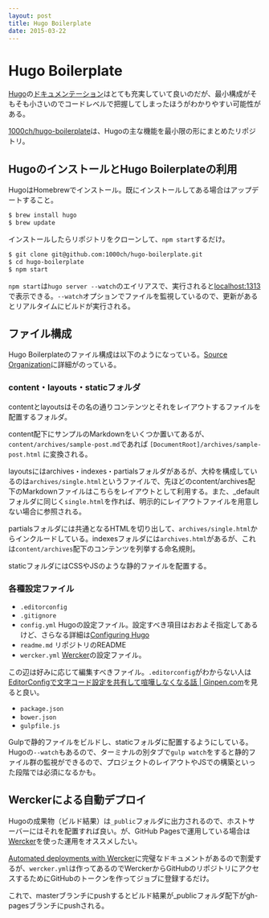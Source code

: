 ```yaml
---
layout: post
title: Hugo Boilerplate
date: 2015-03-22
---
```


# Hugo Boilerplate

[Hugo](http://gohugo.io/)の[ドキュメンテーション](http://gohugo.io/overview/introduction/)はとても充実していて良いのだが、最小構成がそもそも小さいのでコードレベルで把握してしまったほうがわかりやすい可能性がある。

[1000ch/hugo-boilerplate](https://github.com/1000ch/hugo-boilerplate)は、Hugoの主な機能を最小限の形にまとめたリポジトリ。

## HugoのインストールとHugo Boilerplateの利用

HugoはHomebrewでインストール。既にインストールしてある場合はアップデートすること。

```bash
$ brew install hugo
$ brew update
```

インストールしたらリポジトリをクローンして、`npm start`するだけ。

```bash
$ git clone git@github.com:1000ch/hugo-boilerplate.git
$ cd hugo-boilerplate
$ npm start
```

`npm start`は`hugo server --watch`のエイリアスで、実行されると[localhost:1313](http://localhost:1313)で表示できる。`--watch`オプションでファイルを監視しているので、更新があるとリアルタイムにビルドが実行される。

## ファイル構成

Hugo Boilerplateのファイル構成は以下のようになっている。[Source Organization](http://gohugo.io/overview/source-directory/)に詳細がのっている。

### content・layouts・staticフォルダ

contentとlayoutsはその名の通りコンテンツとそれをレイアウトするファイルを配置するフォルダ。

content配下にサンプルのMarkdownをいくつか置いてあるが、`content/archives/sample-post.md`であれば `[DocumentRoot]/archives/sample-post.html` に変換される。

layoutsにはarchives・indexes・partialsフォルダがあるが、大枠を構成しているのは`archives/single.html`というファイルで、先ほどのcontent/archives配下のMarkdownファイルはこちらをレイアウトとして利用する。また、_defaultフォルダに同じく`single.html`を作れば、明示的にレイアウトファイルを用意しない場合に参照される。

partialsフォルダには共通となるHTMLを切り出して、`archives/single.html`からインクルードしている。indexesフォルダには`archives.html`があるが、これは`content/archives`配下のコンテンツを列挙する命名規則。

staticフォルダにはCSSやJSのような静的ファイルを配置する。

### 各種設定ファイル

- `.editorconfig`
- `.gitignore`
- `config.yml` Hugoの設定ファイル。設定すべき項目はおおよそ指定してあるけど、さらなる詳細は[Configuring Hugo](http://gohugo.io/overview/configuration/)
- `readme.md` リポジトリのREADME
- `wercker.yml` [Wercker](http://wercker.com/)の設定ファイル。

この辺は好みに応じて編集すべきファイル。`.editorconfig`がわからない人は[EditorConfigで文字コード設定を共有して喧嘩しなくなる話 | Ginpen.com](http://ginpen.com/2014/12/14/editorconfig/)を見ると良い。

- `package.json`
- `bower.json`
- `gulpfile.js`

Gulpで静的ファイルをビルドし、staticフォルダに配置するようにしている。Hugoの`--watch`もあるので、ターミナルの別タブで`gulp watch`をすると静的ファイル群の監視ができるので、プロジェクトのレイアウトやJSでの構築といった段階では必須になるかも。

## Werckerによる自動デプロイ

Hugoの成果物（ビルド結果）は`_public`フォルダに出力されるので、ホストサーバーにはそれを配置すれば良い。が、GitHub Pagesで運用している場合は[Wercker](http://wercker.com/)を使った運用をオススメしたい。

[Automated deployments with Wercker](http://gohugo.io/tutorials/automated-deployments/)に完璧なドキュメントがあるので割愛するが、`wercker.yml`は作ってあるのでWerckerからGitHubのリポジトリにアクセスするためにGitHubのトークンを作ってジョブに登録するだけ。

これで、masterブランチにpushするとビルド結果が_publicフォルダ配下がgh-pagesブランチにpushされる。
